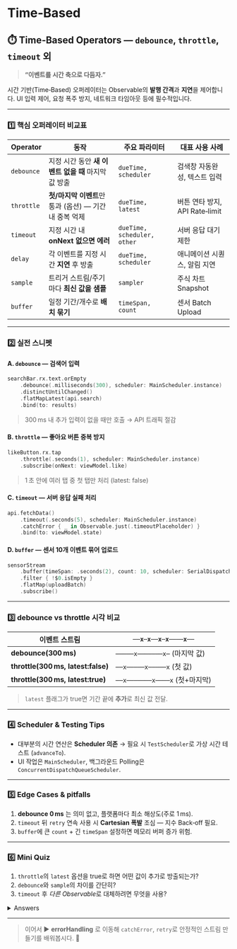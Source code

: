 # Time‑Based

## ⏱️ Time‑Based Operators — `debounce`, `throttle`, `timeout` 외

> **“이벤트를 시간 축으로 다듬자.”**

시간 기반(Time‑Based) 오퍼레이터는 Observable의 **발행 간격**과 **지연**을 제어합니다. UI 입력 제어, 요청 폭주 방지, 네트워크 타임아웃 등에 필수적입니다.

***

### 1️⃣ 핵심 오퍼레이터 비교표

| Operator   | 동작                                  | 주요 파라미터                     | 대표 사용 사례                 |
| ---------- | ----------------------------------- | --------------------------- | ------------------------ |
| `debounce` | 지정 시간 동안 **새 이벤트 없을 때** 마지막 값 방출    | `dueTime, scheduler`        | 검색창 자동완성, 텍스트 입력         |
| `throttle` | **첫/마지막 이벤트**만 통과 (옵션) — 기간 내 중복 억제 | `dueTime, latest`           | 버튼 연타 방지, API Rate‑limit |
| `timeout`  | 지정 시간 내 **onNext 없으면 에러**           | `dueTime, scheduler, other` | 서버 응답 대기 제한              |
| `delay`    | 각 이벤트를 지정 시간 **지연** 후 방출            | `dueTime, scheduler`        | 애니메이션 시퀀스, 알림 지연         |
| `sample`   | 트리거 스트림/주기마다 **최신 값을 샘플**           | `sampler`                   | 주식 차트 Snapshot           |
| `buffer`   | 일정 기간/개수로 **배치 묶기**                 | `timeSpan, count`           | 센서 Batch Upload          |

***

### 2️⃣ 실전 스니펫

#### A. `debounce` — 검색어 입력

```swift
searchBar.rx.text.orEmpty
    .debounce(.milliseconds(300), scheduler: MainScheduler.instance)
    .distinctUntilChanged()
    .flatMapLatest(api.search)
    .bind(to: results)
```

> 300 ms 내 추가 입력이 없을 때만 호출 → API 트래픽 절감

#### B. `throttle` — 좋아요 버튼 중복 방지

```swift
likeButton.rx.tap
    .throttle(.seconds(1), scheduler: MainScheduler.instance)
    .subscribe(onNext: viewModel.like)
```

> 1 초 안에 여러 탭 중 첫 탭만 처리 (latest: false)

#### C. `timeout` — 서버 응답 실패 처리

```swift
api.fetchData()
    .timeout(.seconds(5), scheduler: MainScheduler.instance)
    .catchError { _ in Observable.just(.timeoutPlaceholder) }
    .bind(to: viewModel.state)
```

#### D. `buffer` — 센서 10개 이벤트 묶어 업로드

```swift
sensorStream
    .buffer(timeSpan: .seconds(2), count: 10, scheduler: SerialDispatchQueueScheduler(qos: .utility))
    .filter { !$0.isEmpty }
    .flatMap(uploadBatch)
    .subscribe()
```

***

### 3️⃣ debounce vs throttle 시각 비교

| 이벤트 스트림                            | `──x─x──x─x────x──`        |
| ---------------------------------- | -------------------------- |
| **debounce(300 ms)**               | `─────x───────x─` (마지막 값)  |
| **throttle(300 ms, latest:false)** | `──x─────x─────x` (첫 값)    |
| **throttle(300 ms, latest:true)**  | `──x───────x────x` (첫+마지막) |

> `latest` 플래그가 true면 기간 끝에 **추가**로 최신 값 전달.

***

### 4️⃣ Scheduler & Testing Tips

* 대부분의 시간 연산은 **Scheduler 의존** → 필요 시 `TestScheduler`로 가상 시간 테스트 (`advanceTo`).
* UI 작업은 `MainScheduler`, 백그라운드 Polling은 `ConcurrentDispatchQueueScheduler`.

***

### 5️⃣ Edge Cases & pitfalls

1. **debounce 0 ms** 는 의미 없고, 플랫폼마다 최소 해상도(주로 1 ms).
2. `timeout` 뒤 `retry` 연속 사용 시 **Cartesian 폭발** 조심 — 지수 Back‑off 필요.
3. `buffer`에 큰 `count` + 긴 `timeSpan` 설정하면 메모리 버퍼 증가 위험.

***

### 6️⃣ Mini Quiz

1. `throttle`의 `latest` 옵션을 true로 하면 어떤 값이 추가로 방출되는가?
2. `debounce`와 `sample`의 차이를 간단히?
3. `timeout` 후 _다른 Observabl&#x65;_&#xB85C; 대체하려면 무엇을 사용?

<details>

<summary>Answers</summary>

1. 기간 종료 시점의 **마지막 이벤트**를 추가로 전달한다.
2. `debounce`는 _입력 스트림 자체에 지&#xC5F0;_&#xC744; 주어 **마지막 값**만, `sample`은 _별도 트리&#xAC70;_&#xC5D0;서 최신 값을 **샘플링**.
3. `timeout`의 `other` 파라미터에 대체 Observable 지정 or `.catchError { _ in other }` 연산.

</details>

***

> 이어서 ▶️ **errorHandling** 로 이동해 `catchError`, `retry`로 안정적인 스트림 만들기를 배워봅시다. 🚀
